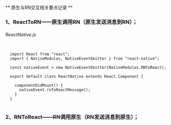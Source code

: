 ** 原生与RN交互相关要点记录 **
### 1、ReactToRN——原生调用RN（原生发送消息到RN）；
###### ReactNative.js
<pre><code>
  import React from "react";
  import { NativeModules, NativeEventEmitter } from "react-native";
  
  const nativeEvent = new NativeEventEmitter(NativeModules.RNToReact);

  export default class ReactNative extends React.Component {
    
    componentDidMount() {
      nativeEvent.rnToReactMessage();
    }
  }

</code></pre>
### 2、RNToReact——RN调用原生（RN发送消息到原生）；
